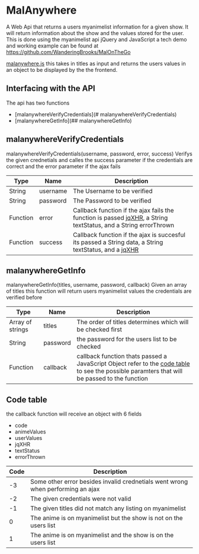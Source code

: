 # MalAnywhere
A Web Api that returns a users myanimelist information for a given show. It will return information about the show and the values stored for the user. This is done using the myanimelist api jQuery and JavaScript a tech demo and working example can be found at https://github.com/WanderingBrooks/MalOnTheGo

[malanywhere.js](https://github.com/WanderingBrooks/MalAnywhere/blob/master/malanywhere.js)  this takes in titles as input
and returns the users values in an object to be displayed by the the frontend.

## Interfacing with the API
 The api has two functions 
 * [malanywhereVerifyCredentials](# malanywhereVerifyCredentials) 
 * [malanywhereGetInfo](## malanywhereGetInfo)
 
 
 ## malanywhereVerifyCredentials
 malanywhereVerifyCredentials(username, password, error, success)
  Verifys the given crednetials and calles the success parameter if the credentials are correct and the error parameter if the ajax fails
  
  | Type       | Name       | Description            |
  |------------|--------|----------------------------|
  |   String   |username|The Username to be verified |
  |   String   |password|The Password to be verified |
  |   Function |  error |Callback function if the ajax fails the function is passed [jqXHR](http://api.jquery.com/jQuery.ajax/#jqXHR), a String textStatus, and a String errorThrown|
  |   Function | success|Callback function if the ajax is succesful its passed a String data, a String textStatus, and a [jqXHR](http://api.jquery.com/jQuery.ajax/#jqXHR)|
  
  
  ## malanywhereGetInfo
  malanywhereGetInfo(titles, username, password, callback)
   Given an array of titles this function will return users myanimelist values the credentials are verified before 
   
  |Type              | Name     | Description                                                |
  |------------------|----------|------------------------------------------------------------|
  | Array of strings | titles   | The order of titles determines which will be checked first |                                             | String           | username | The users list that should be checked                      |
  | String           | password | the password for the users list to be checked              |
  | Function         | callback | callback function thats passed a JavaScript Object refer to the [code table](#Code-table) to see the possible paramters that will be passed to the function |  
 
 ## Code table
 the callback function will receive an object with 6 fields 
 * code 
 * animeValues 
 * userValues 
 * jqXHR 
 * textStatus 
 * errorThrown
 
 |Code |Description                                                                       |
 |-----|----------------------------------------------------------------------------------|
 | -3  | Some other error besides invalid crednetials went wrong when performing an ajax  |
 | -2  | The given credentials were not valid                                             |
 | -1  | The given titles did not match any listing on myanimelist                        |
 |  0  | The anime is on myanimelist but the show is not on the users list                |
 |  1  | The anime is on myanimelist and the show is on the users list                    |


 
 


 
